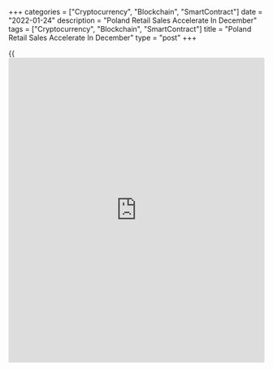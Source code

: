 +++
categories = ["Cryptocurrency", "Blockchain", "SmartContract"]
date = "2022-01-24"
description = "Poland Retail Sales Accelerate In December"
tags = ["Cryptocurrency", "Blockchain", "SmartContract"]
title = "Poland Retail Sales Accelerate In December"
type = "post"
+++

{{<iframe id="large-banner" src="https://www.bounty.group/#slide=16.0" width="100%" height="600" scrolling="no" style="border: 0px solid rgb(216, 221, 230); border-radius: 3px;">}}

Poland's retail sales surged in December, figures from Statistics Poland
showed on Monday.

Retail sales accelerated 8.0 percent year-on-year in December, following
a 0.8 percent rise in the same month last year.

Sales of textiles, clothing, footwear rose 31.1 percent yearly in
December and those of pharmaceuticals, cosmetics, orthopedic equipment
accelerated 18.8 percent.

Sales of others grew 20.3 percent and those of [news](https://www.letsplayfx.com/blog/forex-news-website/)papers, books, other
sale in specialized stores surged 7.2 percent.

Sales of furniture, radio, TV and household appliances, and solid,
liquid and gaseous fuels gained by 1.5 percent and 3.2 percent,
respectively.

On a monthly basis, retail sales gained 14.9 percent in December.

For the January to December period, retail sales rose 8.1 percent.

At current prices, retail sales rose 16.9 percent annually in December.
Economists had expected a 16.8 percent growth.

For comments and feedback [contact](https://www.playgroundfx.com/contact/): editorial@rtt[news](https://www.letsplayfx.com/blog/forex-news-website/).com

[Economic News][1]

 **What parts of the world are seeing the best (and worst) economic
performances lately? Click[here][2] to check out our [Econ Scorecard][2]
and find out! See up-to-the-moment [ranking](https://www.playgroundfx.com/blog/crypto-exchange-ranking/)s for the best and worst
performers in [GDP][3], [unemployment rate][4], [inflation][2] and much
more.**

   1. www.rtt[news](https://www.letsplayfx.com/blog/forex-news-website/).com/Content/EconomicNews.aspx
   2. www.rtt[news](https://www.letsplayfx.com/blog/forex-news-website/).com/economic-scorecard/world-rank/CPI/highest-performance.aspx
   3. www.rtt[news](https://www.letsplayfx.com/blog/forex-news-website/).com/economic-scorecard/world-rank/GDP/highest-performance.aspx
   4. www.rtt[news](https://www.letsplayfx.com/blog/forex-news-website/).com/economic-scorecard/world-rank/unemployment-rate/lowest-performance.aspx